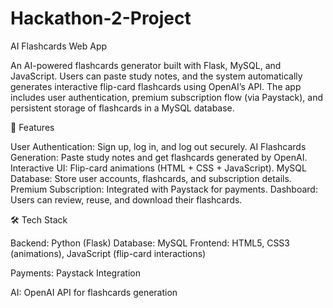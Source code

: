 # Hackathon-2-Project
AI Flashcards Web App

An AI-powered flashcards generator built with Flask, MySQL, and JavaScript.
Users can paste study notes, and the system automatically generates interactive flip-card flashcards using OpenAI’s API.
The app includes user authentication, premium subscription flow (via Paystack), and persistent storage of flashcards in a MySQL database.

🚀 Features

User Authentication: Sign up, log in, and log out securely.
AI Flashcards Generation: Paste study notes and get flashcards generated by OpenAI.
Interactive UI: Flip-card animations (HTML + CSS + JavaScript).
MySQL Database: Store user accounts, flashcards, and subscription details.
Premium Subscription: Integrated with Paystack for payments.
Dashboard: Users can review, reuse, and download their flashcards.

🛠️ Tech Stack

Backend: Python (Flask)
Database: MySQL
Frontend: HTML5, CSS3 (animations), JavaScript (flip-card interactions)

Payments: Paystack Integration

AI: OpenAI API for flashcards generation
